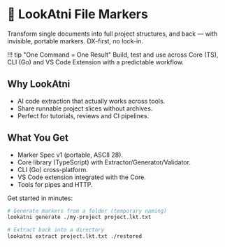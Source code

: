 # 🚀 LookAtni File Markers

Transform single documents into full project structures, and back — with invisible, portable markers. DX-first, no lock-in.

!!! tip "One Command = One Result"
    Build, test and use across Core (TS), CLI (Go) and VS Code Extension with a predictable workflow.

## Why LookAtni

- AI code extraction that actually works across tools.
- Share runnable project slices without archives.
- Perfect for tutorials, reviews and CI pipelines.

## What You Get

- Marker Spec v1 (portable, ASCII 28).
- Core library (TypeScript) with Extractor/Generator/Validator.
- CLI (Go) cross-platform.
- VS Code extension integrated with the Core.
- Tools for pipes and HTTP.

Get started in minutes:

```bash
# Generate markers from a folder (temporary naming)
lookatni generate ./my-project project.lkt.txt

# Extract back into a directory
lookatni extract project.lkt.txt ./restored
```
